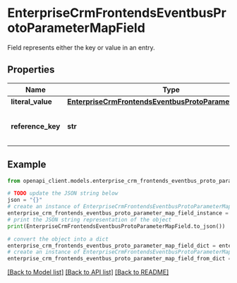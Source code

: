 # EnterpriseCrmFrontendsEventbusProtoParameterMapField

Field represents either the key or value in an entry.

## Properties

Name | Type | Description | Notes
------------ | ------------- | ------------- | -------------
**literal_value** | [**EnterpriseCrmFrontendsEventbusProtoParameterValueType**](EnterpriseCrmFrontendsEventbusProtoParameterValueType.md) |  | [optional] 
**reference_key** | **str** | Referencing one of the WF variables. | [optional] 

## Example

```python
from openapi_client.models.enterprise_crm_frontends_eventbus_proto_parameter_map_field import EnterpriseCrmFrontendsEventbusProtoParameterMapField

# TODO update the JSON string below
json = "{}"
# create an instance of EnterpriseCrmFrontendsEventbusProtoParameterMapField from a JSON string
enterprise_crm_frontends_eventbus_proto_parameter_map_field_instance = EnterpriseCrmFrontendsEventbusProtoParameterMapField.from_json(json)
# print the JSON string representation of the object
print(EnterpriseCrmFrontendsEventbusProtoParameterMapField.to_json())

# convert the object into a dict
enterprise_crm_frontends_eventbus_proto_parameter_map_field_dict = enterprise_crm_frontends_eventbus_proto_parameter_map_field_instance.to_dict()
# create an instance of EnterpriseCrmFrontendsEventbusProtoParameterMapField from a dict
enterprise_crm_frontends_eventbus_proto_parameter_map_field_from_dict = EnterpriseCrmFrontendsEventbusProtoParameterMapField.from_dict(enterprise_crm_frontends_eventbus_proto_parameter_map_field_dict)
```
[[Back to Model list]](../README.md#documentation-for-models) [[Back to API list]](../README.md#documentation-for-api-endpoints) [[Back to README]](../README.md)



